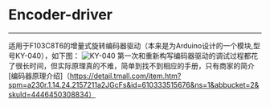 # Encoder-driver
---
适用于F103C8T6的增量式旋转编码器驱动（本来是为Arduino设计的一个模块,型号KY-040），如下图：
![KY-040](https://ss1.bdstatic.com/70cFvXSh_Q1YnxGkpoWK1HF6hhy/it/u=4007454106,1722868969&fm=26&gp=0.jpg)
第一次和重新构写编码器驱动的调试过程都花了很长时间，但实际原理真的不难，简单到找不到相应的手册，只有商家的简介
[编码器原理介绍]（https://detail.tmall.com/item.htm?spm=a230r.1.14.24.2157211a2JGcFs&id=610333515676&ns=1&abbucket=2&skuId=4446450308834）
